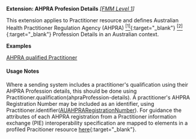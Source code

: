**Extension: AHPRA Profesion Details** *[[FMM Level 1](guidance.html)]*

This extension applies to Practitioner resource and defines Australian Health Practitioner Regulation Agency (AHPRA) [<sup>[1]</sup>](https://www.ahpra.gov.au){:target="_blank"} [<sup>[2]</sup>](https://www.ahpra.gov.au/Support/Glossary.aspx#Registration%20Number){:target="_blank"} Profession Details in an Australian context.

**Examples**

[AHPRA qualified Practitioner](Practitioner-example4.html)

#### Usage Notes
Where a sending system includes a practitioner's qualification using their AHPRA Profession details, this should be done using Practitioner.qualification(ahpraProfession-details). 
A practitioner's AHPRA Registration Number may be included as an identifier, using Practitioner.identifier([AUAHPRARegistrationNumber](StructureDefinition-au-ahpraregistrationnumber.html)).
For guidance the attributes of each AHPRA registration from a Practitioner information exchange (PIE) interoperability specification are mapped to elements in a profiled Pracitioner resource [here](../web-content/notes/ahpra-registration-number/index.html){:target="_blank"}.
